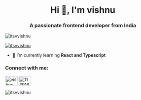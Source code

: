 <h1 align="center">Hi 👋, I'm vishnu</h1>
<h3 align="center">A passionate frontend developer from India</h3>

<p align="left"> <img src="https://komarev.com/ghpvc/?username=itsvvishnu&label=Profile%20views&color=0e75b6&style=flat" alt="itsvvishnu" /> </p>

<p align="left"> <a href="https://github.com/ryo-ma/github-profile-trophy"><img src="https://github-profile-trophy.vercel.app/?username=itsvvishnu" alt="itsvvishnu" /></a> </p>

- 🌱 I’m currently learning **React and Typescript**

<h3 align="left">Connect with me:</h3>
<p align="left">
<a href="https://linkedin.com/in/vishnu-v-a3773b11b" target="blank"><img align="center" src="https://cdn.jsdelivr.net/npm/simple-icons@3.0.1/icons/linkedin.svg" alt="vishnu-v-a3773b11b" height="30" width="40" /></a>
<a href="https://stackoverflow.com/users/11391679" target="blank"><img align="center" src="https://cdn.jsdelivr.net/npm/simple-icons@3.0.1/icons/stackoverflow.svg" alt="11391679" height="30" width="40" /></a>
</p>

<p><img align="left" src="https://github-readme-stats.vercel.app/api/top-langs?username=itsvvishnu&show_icons=true&locale=en&layout=compact" alt="itsvvishnu" /></p>

<p>&nbsp;<img align="center" src="https://github-readme-stats.
